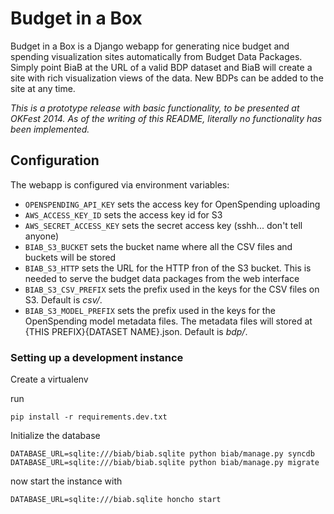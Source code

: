 # Budget in a Box

Budget in a Box is a Django webapp for generating nice budget and spending visualization
sites automatically from Budget Data Packages. Simply point BiaB at the URL of a valid BDP dataset
and BiaB will create a site with rich visualization views of the data. New BDPs can be added to
the site at any time.

*This is a prototype release with basic functionality, to be presented at OKFest 2014.
As of the writing of this README, literally no functionality has been implemented.*

## Configuration

The webapp is configured via environment variables:

* ``OPENSPENDING_API_KEY`` sets the access key for OpenSpending uploading
* ``AWS_ACCESS_KEY_ID`` sets the access key id for S3
* ``AWS_SECRET_ACCESS_KEY`` sets the secret access key (sshh... don't tell anyone)
* ``BIAB_S3_BUCKET`` sets the bucket name where all the CSV files and buckets will be stored
* ``BIAB_S3_HTTP`` sets the URL for the HTTP fron of the S3 bucket. This is needed to serve the budget data packages from the web interface
* ``BIAB_S3_CSV_PREFIX`` sets the prefix used in the keys for the CSV files on S3. Default is *csv/*.
* ``BIAB_S3_MODEL_PREFIX`` sets the prefix used in the keys for the OpenSpending model metadata files. The metadata files will stored at {THIS PREFIX}{DATASET NAME}.json. Default is *bdp/*.


### Setting up a development instance

Create a virtualenv

run 

```
pip install -r requirements.dev.txt
```

Initialize the database
```
DATABASE_URL=sqlite:///biab/biab.sqlite python biab/manage.py syncdb
DATABASE_URL=sqlite:///biab/biab.sqlite python biab/manage.py migrate
```

now start the instance with

```
DATABASE_URL=sqlite:///biab.sqlite honcho start
```
